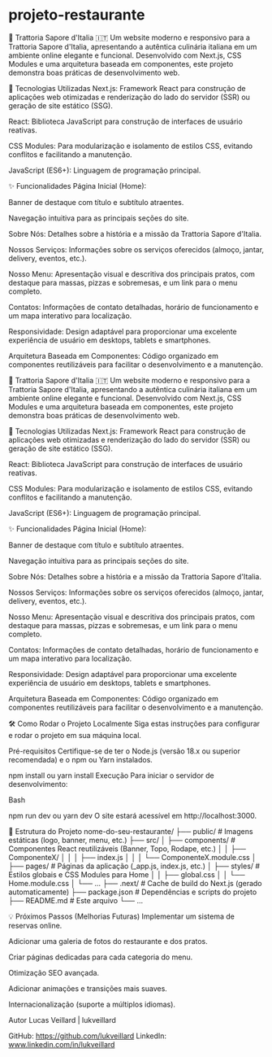 # projeto-restaurante

🍝 Trattoria Sapore d'Italia 🇮🇹
Um website moderno e responsivo para a Trattoria Sapore d'Italia, apresentando a autêntica culinária italiana em um ambiente online elegante e funcional. Desenvolvido com Next.js, CSS Modules e uma arquitetura baseada em componentes, este projeto demonstra boas práticas de desenvolvimento web.

🚀 Tecnologias Utilizadas
Next.js: Framework React para construção de aplicações web otimizadas e renderização do lado do servidor (SSR) ou geração de site estático (SSG).

React: Biblioteca JavaScript para construção de interfaces de usuário reativas.

CSS Modules: Para modularização e isolamento de estilos CSS, evitando conflitos e facilitando a manutenção.

JavaScript (ES6+): Linguagem de programação principal.

✨ Funcionalidades
Página Inicial (Home):

Banner de destaque com título e subtítulo atraentes.

Navegação intuitiva para as principais seções do site.

Sobre Nós: Detalhes sobre a história e a missão da Trattoria Sapore d'Italia.

Nossos Serviços: Informações sobre os serviços oferecidos (almoço, jantar, delivery, eventos, etc.).

Nosso Menu: Apresentação visual e descritiva dos principais pratos, com destaque para massas, pizzas e sobremesas, e um link para o menu completo.

Contatos: Informações de contato detalhadas, horário de funcionamento e um mapa interativo para localização.

Responsividade: Design adaptável para proporcionar uma excelente experiência de usuário em desktops, tablets e smartphones.

Arquitetura Baseada em Componentes: Código organizado em componentes reutilizáveis para facilitar o desenvolvimento e a manutenção.

🍝 Trattoria Sapore d'Italia 🇮🇹
Um website moderno e responsivo para a Trattoria Sapore d'Italia, apresentando a autêntica culinária italiana em um ambiente online elegante e funcional. Desenvolvido com Next.js, CSS Modules e uma arquitetura baseada em componentes, este projeto demonstra boas práticas de desenvolvimento web.

🚀 Tecnologias Utilizadas
Next.js: Framework React para construção de aplicações web otimizadas e renderização do lado do servidor (SSR) ou geração de site estático (SSG).

React: Biblioteca JavaScript para construção de interfaces de usuário reativas.

CSS Modules: Para modularização e isolamento de estilos CSS, evitando conflitos e facilitando a manutenção.

JavaScript (ES6+): Linguagem de programação principal.

✨ Funcionalidades
Página Inicial (Home):

Banner de destaque com título e subtítulo atraentes.

Navegação intuitiva para as principais seções do site.

Sobre Nós: Detalhes sobre a história e a missão da Trattoria Sapore d'Italia.

Nossos Serviços: Informações sobre os serviços oferecidos (almoço, jantar, delivery, eventos, etc.).

Nosso Menu: Apresentação visual e descritiva dos principais pratos, com destaque para massas, pizzas e sobremesas, e um link para o menu completo.

Contatos: Informações de contato detalhadas, horário de funcionamento e um mapa interativo para localização.

Responsividade: Design adaptável para proporcionar uma excelente experiência de usuário em desktops, tablets e smartphones.

Arquitetura Baseada em Componentes: Código organizado em componentes reutilizáveis para facilitar o desenvolvimento e a manutenção.

🛠️ Como Rodar o Projeto Localmente
Siga estas instruções para configurar e rodar o projeto em sua máquina local.

Pré-requisitos
Certifique-se de ter o Node.js (versão 18.x ou superior recomendada) e o npm ou Yarn instalados.

npm install ou yarn install
Execução
Para iniciar o servidor de desenvolvimento:

Bash

npm run dev ou yarn dev
O site estará acessível em http://localhost:3000.

📂 Estrutura do Projeto
nome-do-seu-restaurante/
├── public/                # Imagens estáticas (logo, banner, menu, etc.)
├── src/
│   ├── components/        # Componentes React reutilizáveis (Banner, Topo, Rodape, etc.)
│   │   ├── ComponenteX/
│   │   │   ├── index.js
│   │   │   └── ComponenteX.module.css
│   ├── pages/             # Páginas da aplicação (_app.js, index.js, etc.)
│   ├── styles/            # Estilos globais e CSS Modules para Home
│   │   ├── global.css
│   │   └── Home.module.css
│   └── ...
├── .next/                 # Cache de build do Next.js (gerado automaticamente)
├── package.json           # Dependências e scripts do projeto
├── README.md              # Este arquivo
└── ...

💡 Próximos Passos (Melhorias Futuras)
Implementar um sistema de reservas online.

Adicionar uma galeria de fotos do restaurante e dos pratos.

Criar páginas dedicadas para cada categoria do menu.

Otimização SEO avançada.

Adicionar animações e transições mais suaves.

Internacionalização (suporte a múltiplos idiomas).

Autor
Lucas Veillard | lukveillard

GitHub: https://github.com/lukveillard
LinkedIn: www.linkedin.com/in/lukveillard
